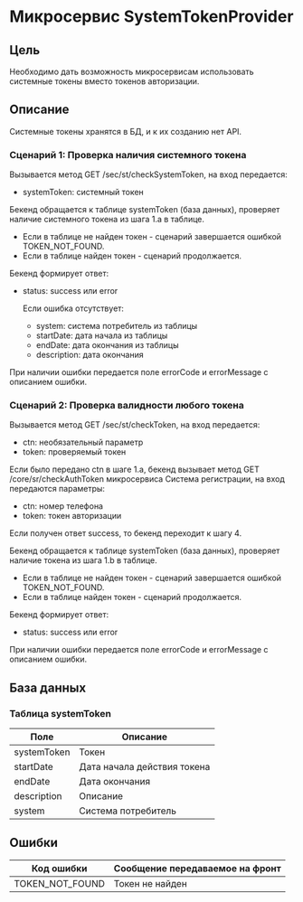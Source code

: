 # Микросервис SystemTokenProvider 

## Цель

Необходимо дать возможность микросервисам использовать системные токены вместо токенов авторизации.

## Описание

Системные токены хранятся в БД, и к их созданию нет API.

### Сценарий 1: Проверка наличия системного токена

Вызывается метод GET /sec/st/checkSystemToken, на вход передается:

- systemToken: системный токен

Бекенд обращается к таблице systemToken (база данных), проверяет наличие системного токена из шага 1.a в таблице.

- Если в таблице не найден токен - сценарий завершается ошибкой TOKEN_NOT_FOUND.
- Если в таблице найден токен - сценарий продолжается.

Бекенд формирует ответ:

- status: success или error

  Если ошибка отсутствует:
  
  - system: система потребитель из таблицы
  - startDate: дата начала из таблицы
  - endDate: дата окончания из таблицы
  - description: дата окончания
  
При наличии ошибки передается поле errorCode и errorMessage с описанием ошибки.

### Сценарий 2: Проверка валидности любого токена

Вызывается метод GET /sec/st/checkToken, на вход передается:

- ctn: необязательный параметр
- token: проверяемый токен

Если было передано ctn в шаге 1.a, бекенд вызывает метод GET /core/sr/checkAuthToken микросервиса Система регистрации, на вход передаются параметры:

- ctn: номер телефона
- token: токен авторизации

Если получен ответ success, то бекенд переходит к шагу 4.

Бекенд обращается к таблице systemToken (база данных), проверяет наличие токена из шага 1.b в таблице.

- Если в таблице не найден токен - сценарий завершается ошибкой TOKEN_NOT_FOUND.
- Если в таблице найден токен - сценарий продолжается.

Бекенд формирует ответ:

- status: success или error

При наличии ошибки передается поле errorCode и errorMessage с описанием ошибки.

## База данных

### Таблица systemToken

| Поле         | Описание                     |
|--------------|------------------------------|
| systemToken  | Токен                        |
| startDate    | Дата начала действия токена |
| endDate      | Дата окончания               |
| description  | Описание                     |
| system       | Система потребитель          |

## Ошибки

| Код ошибки       | Сообщение передаваемое на фронт |
|------------------|---------------------------------|
| TOKEN_NOT_FOUND  | Токен не найден                  |
